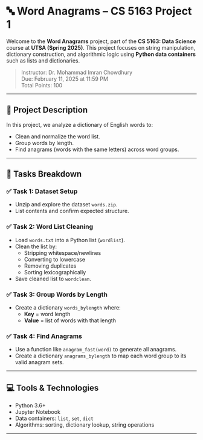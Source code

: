 # 🔤 Word Anagrams – CS 5163 Project 1

Welcome to the **Word Anagrams** project, part of the **CS 5163: Data Science** course at **UTSA (Spring 2025)**. This project focuses on string manipulation, dictionary construction, and algorithmic logic using **Python data containers** such as lists and dictionaries.

> Instructor: Dr. Mohammad Imran Chowdhury  
> Due: February 11, 2025 at 11:59 PM  
> Total Points: 100

---

## 🧩 Project Description

In this project, we analyze a dictionary of English words to:
- Clean and normalize the word list.
- Group words by length.
- Find anagrams (words with the same letters) across word groups.

---

## 🚀 Tasks Breakdown

### ✅ Task 1: Dataset Setup
- Unzip and explore the dataset `words.zip`.
- List contents and confirm expected structure.

### ✅ Task 2: Word List Cleaning
- Load `words.txt` into a Python list (`wordlist`).
- Clean the list by:
  - Stripping whitespace/newlines
  - Converting to lowercase
  - Removing duplicates
  - Sorting lexicographically
- Save cleaned list to `wordclean`.

### ✅ Task 3: Group Words by Length
- Create a dictionary `words_bylength` where:
  - **Key** = word length
  - **Value** = list of words with that length

### ✅ Task 4: Find Anagrams
- Use a function like `anagram_fast(word)` to generate all anagrams.
- Create a dictionary `anagrams_bylength` to map each word group to its valid anagram sets.

---

## 💻 Tools & Technologies

- Python 3.6+
- Jupyter Notebook
- Data containers: `list`, `set`, `dict`
- Algorithms: sorting, dictionary lookup, string operations

---



